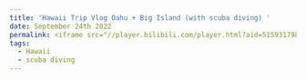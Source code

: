 ```yaml
---
title: 'Hawaii Trip Vlog Oahu + Big Island (with scuba diving) '
date: September 24th 2022
permalink: <iframe src="//player.bilibili.com/player.html?aid=515931798&bvid=BV1cg411e72U&cid=842892082&p=1" scrolling="no" border="0" frameborder="no" framespacing="0" allowfullscreen="true"> </iframe>
tags:
  - Hawaii
  - scuba diving
---
```




